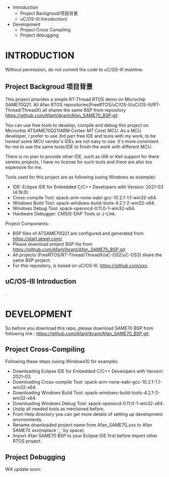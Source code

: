 * Introduction
  - Project Backgroud/项目背景
  - uC/OS-III Introduction/
* Development
  - Project Cross Compiling
  - Project debugging

# INTRODUCTION
Without permission, do not commit the code to uC/OS-III mainline.
## Project Backgroud 项目背景
This project provides a simple RT-Thread RTOS demo on Microchip SAME70Q21.
All Afan RTOS repositories(FreeRTOS/uC/OS-II/uC/OS-III/RT-Thread/ThreadX) all
shares the same BSP from repository <https://github.com/AfanVibrant/Afan_SAME70_BSP.git>.

You can use free tools to develop, compile and debug this project on Microchip
ATSAME70Q21(ARM Cortex-M7 Core) MCU. As a MCU developer, I prefer to use 3rd part
free IDE and tools with my work, to be honest some MCU vendor's IDEs are not easy to use.
It's more convinient for me to use the same tools/IDE to finish the work with
different MCU.

There is no plan to provide other IDE, such as IAR or Keil support for there sereies
projects, I have no license for such tools and there are also too expensive for me.

Tools used for this project are as following (using Windows as example):
  - IDE: Eclipse IDE for Embedded C/C++ Developers with Version: 2021-03 (4.19.0).
  - Cross-compile Tool: xpack-arm-none-eabi-gcc-10.2.1-1.1-win32-x64.
  - Windows Build Tool: xpack-windows-build-tools-4.2.1-2-win32-x64.
  - Windows Debug Tool: xpack-openocd-0.11.0-1-win32-x64.
  - Hardware Debugger:  CMSIS-DAP Tools or J-Link.

Project Components:
  - BSP files of ATSAME70Q21 are configured and generated from <https://start.atmel.com/>.
  - Please download project BSP file from <https://github.com/AfanVibrant/Afan_SAME70_BSP.git>.
  - All projects (FreeRTOS/RT-Thread/ThreadX/uC-OS2/uC-OS3) share the same BSP project.
  - For this repository, is based on uC/OS-III. <https://github.com/xxx>.

## uC/OS-III Introduction
.

# DEVELOPMENT

So before you download this repo, please download SAME70 BSP from following link :
	<https://github.com/AfanVibrant/Afan_SAME70_BSP.git>.

## Project Cross-Compiling

Following these steps (using Windows10 for example):
  - Downloading Eclipse IDE for Embedded C/C++ Developers with Version: 2021-03.
  - Downloading Cross-compile Tool: xpack-arm-none-eabi-gcc-10.2.1-1.1-win32-x64.
  - Downloading Windows Build Tool: xpack-windows-build-tools-4.2.1-2-win32-x64.
  - Downloading Windows Debug Tool: xpack-openocd-0.11.0-1-win32-x64.
  - Unzip all needed tools as mentioned before.
  - From Help directory you can get more details of setting up development environments.
  - Rename downloaded project name from Afan_SAME70_xxx to Afan SAME70 xxx(replace '_' by space).
  - Import Afan SAME70 BSP to your Eclipse IDE first before import other RTOS project.

## Project Debugging

Will update soon: